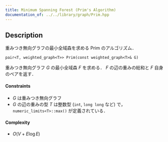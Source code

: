 ```yaml
---
title: Minimum Spanning Forest (Prim's Algorithm)
documentation_of: ../../library/graph/Prim.hpp
---
```


## Description
重みつき無向グラフの最小全域森を求める Prim のアルゴリズム．
```
pair<T, weighted_graph<T>> Prim(const weighted_graph<T>& G)
```
重みつき無向グラフ $G$ の最小全域森 $F$ を求める．
$F$ の辺の重みの総和と $F$ 自身のペアを返す．

#### Constraints
- $G$ は重みつき無向グラフ
- $G$ の辺の重みの型 $T$ は整数型 (``int``, ``long long`` など) で，``numeric_limits<T>::max()`` が定義されている．

#### Complexity
- $O(V+E\log E)$

